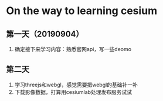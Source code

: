 # On the way to learning cesium

## 第一天（20190904）
1. 确定接下来学习内容：熟悉官网api，写一些deomo

## 第二天
1. 学习threejs和webgl，感觉需要把webgl的基础补一补
2. 下载影像数据，打算用cesiumlab处理发布服务试试

